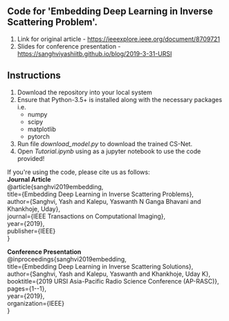 ## Code for 'Embedding Deep Learning in Inverse Scattering Problem'. 
1. Link for original article - https://ieeexplore.ieee.org/document/8709721
2. Slides for conference presentation - https://sanghviyashiitb.github.io/blog/2019-3-31-URSI

## Instructions
1. Download the repository into your local system
2. Ensure that Python-3.5+ is installed along with the necessary packages i.e.
	* numpy
	* scipy
	* matplotlib
	* pytorch
3. Run file <i>download_model.py</i> to download the trained CS-Net.
4. Open <i>Tutorial.ipynb</i> using as a jupyter notebook to use the code provided! 

If you're using the code, please cite us as follows: <br>
<b>Journal Article</b><br>
@article{sanghvi2019embedding, <br>
  title={Embedding Deep Learning in Inverse Scattering Problems},<br>
  author={Sanghvi, Yash and Kalepu, Yaswanth N Ganga Bhavani and Khankhoje, Uday},<br>
  journal={IEEE Transactions on Computational Imaging},<br>
  year={2019},<br>
  publisher={IEEE}<br>
}<br>

<b>Conference Presentation</b><br>
@inproceedings{sanghvi2019embedding,<br>
  title={Embedding Deep Learning in Inverse Scattering Solutions},<br>
  author={Sanghvi, Yash and Kalepu, Yaswanth and Khankhoje, Uday K},<br>
  booktitle={2019 URSI Asia-Pacific Radio Science Conference (AP-RASC)},<br>
  pages={1--1},<br>
  year={2019},<br>
  organization={IEEE}<br>
}<br>
